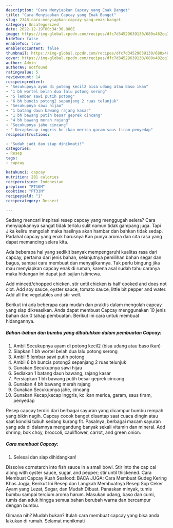 ```yaml
---
description: "Cara Menyiapkan Capcay yang Enak Banget"
title: "Cara Menyiapkan Capcay yang Enak Banget"
slug: 2348-cara-menyiapkan-capcay-yang-enak-banget
category: Uncategorized
date: 2022-12-19T00:34:30.880Z
image: https://img-global.cpcdn.com/recipes/dfc7d34529639130/680x482cq70/capcay-foto-resep-utama.jpg
hideToc: false
enableToc: true
enableTocContent: false
thumbnail: https://img-global.cpcdn.com/recipes/dfc7d34529639130/680x482cq70/capcay-foto-resep-utama.jpg
cover: https://img-global.cpcdn.com/recipes/dfc7d34529639130/680x482cq70/capcay-foto-resep-utama.jpg
author: Admin
authorAv: notfound
ratingvalue: 5
reviewcount: 14
recipeingredient:
- "Secukupnya ayam di potong kecil2 bisa udang atau baso ikan"
- "1 bh wortel belah dua lalu potong serong"
- "5 lembar sawi putih potong"
- "6 bh buncis potong2 sepanjang 2 ruas telunjuk"
- "Secukupnya sawi hijau"
- "1 batang daun bawang rajang kasar"
- "1 bh bawang putih besar geprek cincang"
- "4 bh bawang merah rajang"
- "Secukupnya jahe cincang"
- " Kecapkecap inggris kc ikan merica garam saus tiram penyedap"
recipeinstructions:

- "Sudah jadi dan siap dinikmati!"
categories:
- Resep
tags:
- capcay

katakunci: capcay 
nutrition: 281 calories
recipecuisine: Indonesian
preptime: "PT16M"
cooktime: "PT31M"
recipeyield: "1"
recipecategory: Dessert

---
```



Sedang mencari inspirasi resep capcay yang menggugah selera? Cara menyiapkannya sangat tidak terlalu sulit namun tidak gampang juga. Tapi Jika keliru mengolah maka hasilnya akan hambar dan bahkan tidak sedap. Padahal capcay yang enak harusnya Kan punya aroma dan cita rasa yang dapat memancing selera kita.


Ada beberapa hal yang sedikit banyak mempengaruhi kualitas rasa dari capcay, pertama dari jenis bahan, selanjutnya pemilihan bahan segar dan bagus, sampai cara membuat dan menyajikannya. Tak perlu bingung jika mau menyiapkan capcay enak di rumah, karena asal sudah tahu caranya maka hidangan ini dapat jadi sajian istimewa.

Add minced/chopped chicken, stir until chicken is half cooked and does not clot. Add soy sauce, oyster sauce, tomato sauce, little bit pepper and water. Add all the vegetables and stir well.


Berikut ini ada beberapa cara mudah dan praktis dalam mengolah capcay yang siap dikreasikan. Anda dapat membuat Capcay menggunakan 10 jenis bahan dan 0 tahap pembuatan. Berikut ini cara untuk membuat hidangannya.

<!--inarticleads1-->

##### Bahan-bahan dan bumbu yang dibutuhkan dalam pembuatan Capcay:

1. Ambil Secukupnya ayam di potong kecil2 (bisa udang atau baso ikan)
1. Siapkan 1 bh wortel belah dua lalu potong serong
1. Ambil 5 lembar sawi putih potong
1. Ambil 6 bh buncis potong2 sepanjang 2 ruas telunjuk
1. Gunakan Secukupnya sawi hijau
1. Sediakan 1 batang daun bawang, rajang kasar
1. Persiapkan 1 bh bawang putih besar geprek cincang
1. Gunakan 4 bh bawang merah rajang
1. Gunakan Secukupnya jahe, cincang
1. Gunakan  Kecap,kecap inggris, kc ikan merica, garam, saus tiram, penyedap


Resep capcay terdiri dari berbagai sayuran yang dicampur bumbu rempah yang bikin nagih. Capcay cocok banget disantap saat cuaca dingin atau saat kondisi tubuh sedang kurang fit. Pasalnya, berbagai macam sayuran yang ada di dalamnya mengandung banyak sekali vitamin dan mineral. Add shrimp, bok choy, broccoli, cauliflower, carrot, and green onion. 

<!--inarticleads2-->

##### Cara membuat Capcay:


1. Selesai dan siap dihidangkan!

Dissolve cornstarch into fish sauce in a small bowl. Stir into the cap cai along with oyster sauce, sugar, and pepper; stir until thickened. Cara Membuat Capcay Kuah Seafood: BACA JUGA: Cara Membuat Gudeg Kering Khas Jogja, Berikut Ini Resep dan Langkah Membuatnya Resep Sop Ceker Ayam yang Lezat, Segar, dan Mudah Dibuat. Panaskan minyak, tumis bumbu sampai tercium aroma harum. Masukan udang, baso dan cumi, tumis dan aduk hingga semua bahan berubah warna dan bercampur dengan bumbu. 

Gimana nih? Mudah bukan? Itulah cara membuat capcay yang bisa anda lakukan di rumah. Selamat menikmati
